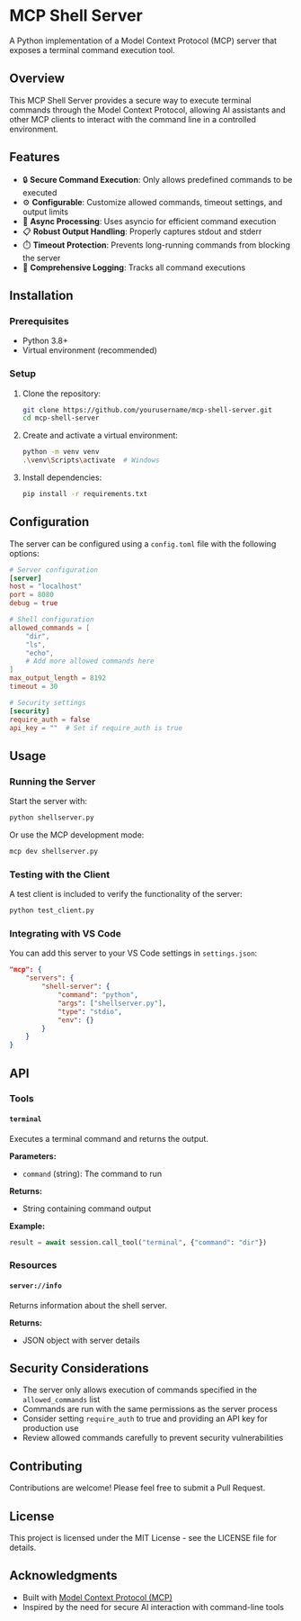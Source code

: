 # MCP Shell Server

A Python implementation of a Model Context Protocol (MCP) server that exposes a terminal command execution tool.

## Overview

This MCP Shell Server provides a secure way to execute terminal commands through the Model Context Protocol, allowing AI assistants and other MCP clients to interact with the command line in a controlled environment.

## Features

- 🔒 **Secure Command Execution**: Only allows predefined commands to be executed
- ⚙️ **Configurable**: Customize allowed commands, timeout settings, and output limits
- 🔄 **Async Processing**: Uses asyncio for efficient command execution
- 📋 **Robust Output Handling**: Properly captures stdout and stderr
- ⏱️ **Timeout Protection**: Prevents long-running commands from blocking the server
- 📝 **Comprehensive Logging**: Tracks all command executions

## Installation

### Prerequisites

- Python 3.8+
- Virtual environment (recommended)

### Setup

1. Clone the repository:
   ```bash
   git clone https://github.com/yourusername/mcp-shell-server.git
   cd mcp-shell-server
   ```

2. Create and activate a virtual environment:
   ```bash
   python -m venv venv
   .\venv\Scripts\activate  # Windows
   ```

3. Install dependencies:
   ```bash
   pip install -r requirements.txt
   ```

## Configuration

The server can be configured using a `config.toml` file with the following options:

```toml
# Server configuration
[server]
host = "localhost"
port = 8080
debug = true

# Shell configuration
allowed_commands = [
    "dir",
    "ls",
    "echo", 
    # Add more allowed commands here
]
max_output_length = 8192
timeout = 30

# Security settings
[security]
require_auth = false
api_key = ""  # Set if require_auth is true
```

## Usage

### Running the Server

Start the server with:

```bash
python shellserver.py
```

Or use the MCP development mode:

```bash
mcp dev shellserver.py
```

### Testing with the Client

A test client is included to verify the functionality of the server:

```bash
python test_client.py
```

### Integrating with VS Code

You can add this server to your VS Code settings in `settings.json`:

```json
"mcp": {
    "servers": {
        "shell-server": {
            "command": "python",
            "args": ["shellserver.py"],
            "type": "stdio",
            "env": {}
        }
    }
}
```

## API

### Tools

#### `terminal`

Executes a terminal command and returns the output.

**Parameters:**
- `command` (string): The command to run

**Returns:**
- String containing command output

**Example:**
```python
result = await session.call_tool("terminal", {"command": "dir"})
```

### Resources

#### `server://info`

Returns information about the shell server.

**Returns:**
- JSON object with server details

## Security Considerations

- The server only allows execution of commands specified in the `allowed_commands` list
- Commands are run with the same permissions as the server process
- Consider setting `require_auth` to true and providing an API key for production use
- Review allowed commands carefully to prevent security vulnerabilities

## Contributing

Contributions are welcome! Please feel free to submit a Pull Request.

## License

This project is licensed under the MIT License - see the LICENSE file for details.

## Acknowledgments

- Built with [Model Context Protocol (MCP)](https://modelcontextprotocol.io/)
- Inspired by the need for secure AI interaction with command-line tools
